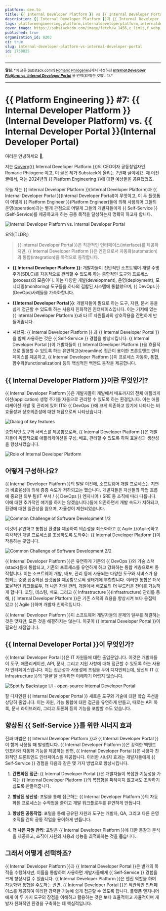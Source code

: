 ```yaml
---
platform: dev.to
title: {{ Internal Developer Platform }} vs {{ Internal Developer Portal }}
description: {{ Internal Developer Platform }}과 {{ Internal Developer Portal }}의 차이와 시너지 효과.
tags: platformengineering,platform,internaldeveloperplatform,internaldeveloperportal
cover_image: https://substackcdn.com/image/fetch/w_1456,c_limit,f_webp,q_auto:good,fl_progressive:steep/https%3A%2F%2Fsubstack-post-media.s3.amazonaws.com%2Fpublic%2Fimages%2F93c4c8fe-87ed-4bc2-9077-6cc57bdea089_4042x2705.png
published: true
organization_id: 8203
ci: true
slug: internal-developer-platform-vs-internal-developer-portal
id: 1758825
---
```


---

<small>**알림**: \*이 글은 Substack.com의 [Romaric Philogene](https://substack.com/@rophilogene)님께서 작성하신 [**_Internal Developer Platform vs. Internal Developer Portal_**](https://romaricphilogene.substack.com/p/platform-engineering-7-internal-developer) 을 번역(의역)한 것입니다.\*</small>

---

# {{ Platform Engineering }} #7: {{ Internal Developer Platform }}(Internal Developer Platform) vs. {{ Internal Developer Portal }}(Internal Developer Portal)

여러분 안녕하세요 👋,

저는 [Qovery](https://www.qovery.com/)({{ Internal Developer Platform }})의 CEO이자 공동창업자인 Romaric Philogene 이고, 이 글은 제가 Substack에 올리는 7번째 글이네요. 제 이전 글에서, 저는 2024년의 {{ Platform Engineering }}에 대한 예상들을 공유했었죠.

오늘 저는 {{ Internal Developer Platform }}(Internal Developer Platform)과 {{ Internal Developer Portal }}(Internal Developer Portal)이 무엇이고, 이 두 플랫폼이 어떻게 {{ Platform Engineer }}(Platform Engineer)들에 의해 사용되어 그들의 운영(operation)과는 별개 관점으로 어떻게 그들의 개발자들에게 {{ Self-Service }}(Self-Service)를 제공하고자 하는 공동 목적을 달성하는지 명확히 하고자 합니다.

![Internal Developer Platform vs. Internal Developer Portal](https://substackcdn.com/image/fetch/w_1456,c_limit,f_webp,q_auto:good,fl_progressive:steep/https%3A%2F%2Fsubstack-post-media.s3.amazonaws.com%2Fpublic%2Fimages%2F93c4c8fe-87ed-4bc2-9077-6cc57bdea089_4042x2705.png)

요약(TLDR;)

> {{ Internal Developer Portal }}은 직관적인 인터페이스(interface)를 제공하지만, {{ Internal Developer Platform }}은 엔진으로서 자동화(automation)와 통합(integration)을 목적으로 동작합니다.

- **{{ Internal Developer Platform }}**: 개발자들이 전반적인 소프트웨어 개발 수명 주기(SDLC)를 자동적으로 관리할 수 있도록 하는 종합적인 도구와 프로세스(process)의 모음이다. 이는 다양한 개발(development), 운영(deployment), 모니터링(monitoring) 도구들을 하나의 결합된 시스템에 통합했으며, {{ DevOps }}(DevOps)사례들을 가속화합니다.

- **{{Internal Developer Portal }}**: 개발자들이 필요로 하는 도구, 자원, 문서 등을 쉽게 접근할 수 있도록 하는 사용자 친화적인 인터페이스입니다. 이는 기저에 있는 {{ Internal Developer Platform }}과 타 IT 자원들과의 상호작용을 간편하게 만들어줍니다.

- **시너지**: {{ Internal Developer Platform }} 과 {{ Internal Developer Portal }}을 함께 사용하는 것은 {{ Self-Service }} 경험을 향상시킵니다. {{ Internal Developer Portal }}이 개발자들이 {{ Internal Developer Platform }}을 효율적으로 활용할 수 있도록 하는 유연하고(streamline) 접근이 용이한 프론트엔드 인터페이스를 제공하고, {{ Internal Developer Platform }}이 프로세스 자동화, 통합, 함수화(functionalization) 등의 핵심적인 백엔드 동작을 제공합니다.

## {{ Internal Developer Platform }}이란 무엇인가?

{{ Internal Developer Platform }}은 개발자들이 개발에서 배포까지의 전체 애플리케이션(application) 생명 주기를 자동으로 관리할 수 있도록 하는 환경입니다. 이는 애플리케이션 개발 및 관리에 있어 IT와 {{ DevOps }}에 크게 의존하고 있기에 나타나는 비효율성과 상호의존성에 대한 해답으로써 나타났습니다.

![Dialog of key features](https://substackcdn.com/image/fetch/w_1456,c_limit,f_webp,q_auto:good,fl_progressive:steep/https%3A%2F%2Fsubstack-post-media.s3.amazonaws.com%2Fpublic%2Fimages%2F8e3d90c0-e73f-4d77-94de-284bfbc09ae9_1612x410.jpeg)

종합적인 도구와 서비스를 제공함으로써, {{ Internal Developer Platform }}은 개발자들이 독립적으로 애플리케이션을 구성, 배포, 관리할 수 있도록 하여 효율성과 생산성을 향상시켰습니다.

![Role of Internal Developer Platform](https://substackcdn.com/image/fetch/w_1456,c_limit,f_webp,q_auto:good,fl_progressive:steep/https%3A%2F%2Fsubstack-post-media.s3.amazonaws.com%2Fpublic%2Fimages%2F828b65b3-bfad-49e5-9669-cc208f116a12_2708x1148.jpeg)

## 어떻게 구성하나요?

{{ Internal Developer Platform }}의 발달 이전에, 소프트웨어 개발 프로세스는 지연과 비효율성에 의해 종종 속도가 저하되고는 했습니다. 개발자들은 자신들의 작업 흐름에 중요한 외부 팀(IT 부서 / {{ DevOps }} 엔지니어 / SRE 등 조직에 따라 다릅니다. 이에 대한 추가적인 얘기를 하지는 않겠습니다.)들에 의존하면서 개발 속도가 저하되고, 환경에 대한 일관성을 잃으며, 자율성이 제한되었습니다.

![Common Challenge of Software Development 1/2](https://substackcdn.com/image/fetch/w_1456,c_limit,f_webp,q_auto:good,fl_progressive:steep/https%3A%2F%2Fsubstack-post-media.s3.amazonaws.com%2Fpublic%2Fimages%2F4d343fa9-5938-4b9a-978f-6b0b82cbbe57_1551x873.jpeg)

이것이 유연하고 통합된 환경을 제공하여 의존성을 최소화하고 {{ Agile }}(Agile)하고 즉각적인 개발 프로세스를 조성하도록 도와주는 {{ Internal Developer Platform }}이 작용하는 곳입니다.

![Common Challenge of Software Development 2/2](https://substackcdn.com/image/fetch/w_1456,c_limit,f_webp,q_auto:good,fl_progressive:steep/https%3A%2F%2Fsubstack-post-media.s3.amazonaws.com%2Fpublic%2Fimages%2Ffa82095a-5940-4c80-89e0-05d0988ffaa8_1549x873.jpeg)

{{ Internal Developer Platform }}은 유연하게 기존의 {{ DevOps }}와 기술 스택(stack)들에 통합되고, 기존의 프로세스를 유연하게 하고 강화하는 통합 계층으로써 동작합니다. 이는 소프트웨어 개발, 배포, 관리 등에 사용되는 다양한 도구와 서비스가 융합되는 중앙 집중화된 플랫폼을 제공함으로써 생태계에 부합합니다. 이러한 통합은 더욱 효율적인 워크플로우, 더 나은 자원 관리, 개발에서 배포로의 더 부드러운 전이를 가능하게 합니다. 코딩, 테스팅, 배포, 그리고 {{ Infrastructure }}(Infrastructure) 관리를 통해, {{ Internal Developer Platform }}은 기존 스택의 효용을 향상시켜 보다 응집력 있고 {{ Agile }}하며 개발자 친화적입니다.

{{ Internal Developer Platform }}이 소프트웨어 개발자들의 문제의 일부를 해결하는 것은 맞지만, 모든 것을 해결하지는 않는다. 이곳이 {{ Internal Developer Portal }}이 필요한 지점입니다.

## {{ Internal Developer Portal }}이 무엇인가?

{{ Internal Developer Portal }}은 IT 자원들에 대한 출입문입니다. 이것은 개발자들이 도구, 애플리케이션, API, 문서, 그리고 지원 사항에 대해 접근할 수 있도록 하는 사용자 인터페이스입니다. 이는 접근성과 사용성에 초점을 두어 디자인되는데, 당신의 IT {{ Infrastructure }}의 '얼굴'을 생각하면 이해하기 어렵지 않습니다.

![Spotify Backstage UI - open-source Internal Developer Portal](https://substackcdn.com/image/fetch/w_1456,c_limit,f_webp,q_auto:good,fl_progressive:steep/https%3A%2F%2Fsubstack-post-media.s3.amazonaws.com%2Fpublic%2Fimages%2F5ffd1c9a-41a4-4d96-83b8-d1671164b764_1600x930.png)

잘 디자인된 {{ Internal Developer Portal }} 새로운 도구와 기술에 대한 학습 곡선을 상당히 줄입니다. 이는 자원, 기능 통합에 대한 접근을 유연하게 만들고, 때로는 API 목록, 문서 라이브러리, 그리고 토론회 등의 기능을 포함할 수도 있습니다.

## 향상된 {{ Self-Service }}를 위한 시너지 효과

진짜 마법은 {{ Internal Developer Platform }}과 {{ Internal Developer Portal }}이 함께 사용될 때 발생합니다. {{ Internal Developer Platform }}은 강력한 백엔드 인프라와 자동화 기능을 제공하는 반면, {{ Internal Developer Portal }}은 사용자 친화적인 프론트엔드 인터페이스을 제공합니다. 이러한 시너지 효과는 개발자들에게 {{ Self-Service }} 경험을 다음과 같은 몇 가지 방법으로 향상시킵니다.

1. **간편화된 접근**: {{ Internal Developer Portal }}은 개발자들이 복잡한 기능성을 가지는 {{ Internal Developer Platform }}의 복잡함을 파헤치지 않고서도 조작하기 쉽도록 만들어줍니다.

2. **향상된 생산성**: 포털을 통해 접근하는 {{ Internal Developer Platform }}의 자동화된 프로세스는 수작업을 줄이고 개발 워크플로우를 유연하게 만듭니다.

3. **향상된 공동작업**: 포털을 통해 공유된 자원과 도구는 개발자, QA, 그리고 다른 운영 조직들 간의 공동 작업을 용이하게 만듭니다.

4. **더 나은 자원 관리**: 포털은 {{ Internal Developer Platform }}에 대한 통찰과 분석을 제공하고, 조직이 자원의 사용과 성능을 최적화하는 것을 돕습니다.

## 그래서 어떻게 선택하죠?

{{ Internal Developer Platform }}과 {{ Internal Developer Portal }}은 별개의 목적을 수행하지만, 이들을 통합하여 사용하면 개발자들에게 {{ Self-Service }} 경험을 크게 향상시킬 수 있습니다. {{ Internal Developer Platform }}은 엔진 역할을 하며 자동화와 통합을 주도하는 반면, {{ Internal Developer Portal }}은 직관적인 인터페이스를 제공하여 이러한 강력한 기능에 쉽게 접근할 수 있도록 합니다. 플랫폼 엔지니어에게 이 두 가지 도구의 장점을 이해하고 활용하는 것은 보다 효율적이고 자율적이며 개발자 친화적인 환경을 구축하는 데 핵심적입니다.
